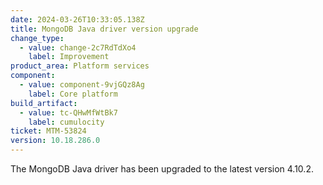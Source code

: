 ```yaml
---
date: 2024-03-26T10:33:05.138Z
title: MongoDB Java driver version upgrade
change_type:
  - value: change-2c7RdTdXo4
    label: Improvement
product_area: Platform services
component:
  - value: component-9vjGQz8Ag
    label: Core platform
build_artifact:
  - value: tc-QHwMfWtBk7
    label: cumulocity
ticket: MTM-53824
version: 10.18.286.0
---
```

The MongoDB Java driver has been upgraded to the latest version 4.10.2.
